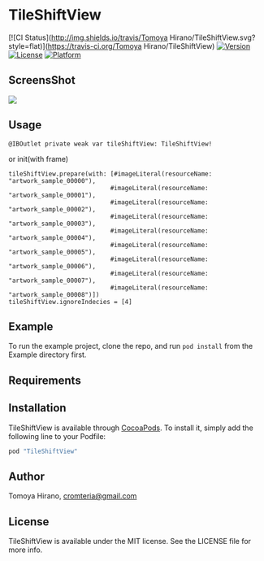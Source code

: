 # TileShiftView

[![CI Status](http://img.shields.io/travis/Tomoya Hirano/TileShiftView.svg?style=flat)](https://travis-ci.org/Tomoya Hirano/TileShiftView)
[![Version](https://img.shields.io/cocoapods/v/TileShiftView.svg?style=flat)](http://cocoapods.org/pods/TileShiftView)
[![License](https://img.shields.io/cocoapods/l/TileShiftView.svg?style=flat)](http://cocoapods.org/pods/TileShiftView)
[![Platform](https://img.shields.io/cocoapods/p/TileShiftView.svg?style=flat)](http://cocoapods.org/pods/TileShiftView)

## ScreensShot

![](https://raw.githubusercontent.com/noppefoxwolf/TileShiftView/master/sample.gif)

## Usage

```
@IBOutlet private weak var tileShiftView: TileShiftView!
```
or init(with frame)

```
tileShiftView.prepare(with: [#imageLiteral(resourceName: "artwork_sample_00000"),
                            #imageLiteral(resourceName: "artwork_sample_00001"),
                            #imageLiteral(resourceName: "artwork_sample_00002"),
                            #imageLiteral(resourceName: "artwork_sample_00003"),
                            #imageLiteral(resourceName: "artwork_sample_00004"),
                            #imageLiteral(resourceName: "artwork_sample_00005"),
                            #imageLiteral(resourceName: "artwork_sample_00006"),
                            #imageLiteral(resourceName: "artwork_sample_00007"),
                            #imageLiteral(resourceName: "artwork_sample_00008")])
tileShiftView.ignoreIndecies = [4]
```

## Example

To run the example project, clone the repo, and run `pod install` from the Example directory first.

## Requirements

## Installation

TileShiftView is available through [CocoaPods](http://cocoapods.org). To install
it, simply add the following line to your Podfile:

```ruby
pod "TileShiftView"
```

## Author

Tomoya Hirano, cromteria@gmail.com

## License

TileShiftView is available under the MIT license. See the LICENSE file for more info.

